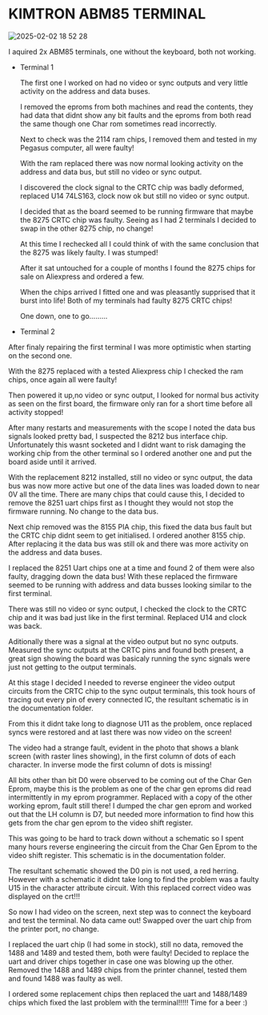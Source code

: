 # KIMTRON ABM85 TERMINAL

![2025-02-02 18 52 28](https://github.com/user-attachments/assets/56a30531-d393-4a27-bc05-2e4bf46a24ba)

I aquired 2x ABM85 terminals, one without the keyboard, both not working.
- Terminal 1
 
  The first one I worked on had no video or sync outputs and very little activity on the address and data buses.
  
  I removed the eproms from both machines and read the contents, they had data that didnt show any bit faults and the eproms from both read the same though one Char rom sometimes read incorrectly.
  
  Next to check was the 2114 ram chips, I removed them and tested in my Pegasus computer, all were faulty!
  
  With the ram replaced there was now normal looking activity on the address and data bus, but still no video or sync output.
  
  I discovered the clock signal to the CRTC chip was badly deformed, replaced U14 74LS163, clock now ok but still no video or sync output.
  
  I decided that as the board seemed to be running firmware that maybe the 8275 CRTC chip was faulty. Seeing as I had 2 terminals I decided to swap in the other 8275 chip, no change!
  
  At this time I rechecked all I could think of with the same conclusion that the 8275 was likely faulty. I was stumped!
  
  After it sat untouched for a couple of months I found the 8275 chips for sale on Aliexpress and ordered a few.
  
  When the chips arrived I fitted one and was pleasantly supprised that it burst into life!  Both of my terminals had faulty 8275 CRTC
 chips!

  One down, one to go.........

  
- Terminal 2

After finaly repairing the first terminal I was more optimistic when starting on the second one.

With the 8275 replaced with a tested Aliexpress chip I checked the ram chips, once again all were faulty!  

Then powered it up,no video or sync output, I looked for normal bus activity as seen on the first board, the firmware only ran for a short time before all activity stopped!

After many restarts and measurements with the scope I noted the data bus signals looked pretty bad, I suspected the 8212 bus interface chip. 
Unfortunately this wasnt socketed and I didnt want to risk damaging the working chip from the other terminal so I ordered another one and put the board aside until it arrived.

With the replacement 8212 installed, still no video or sync output, the data bus was now more active but one of the data lines was loaded down to near 0V all the time.
There are many chips that could cause this, I decided to remove the 8251 uart chips first as I thought they would not stop the firmware running.  No change to the data bus.

Next chip removed was the 8155 PIA chip, this fixed the data bus fault but the CRTC chip didnt seem to get initialised.  I ordered another 8155 chip.  After replacing it the data bus was still ok and there was more activity on the address and data buses.

I replaced the 8251 Uart chips one at a time and found 2 of them were also faulty, dragging down the data bus!  With these replaced the firmware seemed to be running with address and data busses looking similar to the first terminal.

There was still no video or sync output, I checked the clock to the CRTC chip and it was bad just like in the first terminal.
Replaced U14 and clock was back.  

Aditionally there was a signal at the video output but no sync outputs.  Measured the sync outputs at the CRTC pins and found both present, a great sign showing the board was basicaly running the sync signals were just not getting to the output terminals.

At this stage I decided I needed to reverse engineer the video output circuits from the CRTC chip to the sync output terminals, this took hours of tracing out every pin of every connected IC, the resultant schematic is in the documentation folder.  

From this it didnt take long to diagnose U11 as the problem, once replaced syncs were restored and at last there was now video on the screen!

The video had a strange fault, evident in the photo that shows a blank screen (with raster lines showing), in the first column of dots of each character.  In inverse mode the first column of dots is missing!  

All bits other than bit D0 were observed to be coming out of the Char Gen Eprom, maybe this is the problem as one of the char gen eproms did read intermittently in my eprom programmer.  Replaced with a copy of the other working eprom, fault still there!
I dumped the char gen eprom and worked out that the LH column is D7, but needed more information to find how this gets from the char gen eprom to the video shift register.

This was going to be hard to track down without a schematic so I spent many hours reverse engineering the circuit from the Char Gen Eprom to the video shift register.  This schematic is in the documentation folder.

The resultant schematic showed the D0 pin is not used, a red herring.  However with a schematic it didnt take long to find the problem was a faulty U15 in the character attribute circuit.  With this replaced correct video was displayed on the crt!!!

So now I had video on the screen, next step was to connect the keyboard and test the terminal.
No data came out!
Swapped over the uart chip from the printer port, no change.

I replaced the uart chip (I had some in stock), still no data, removed the 1488 and 1489 and tested them, both were faulty!
Decided to replace the uart and driver chips together in case one was blowing up the other.
Removed the 1488 and 1489 chips from the printer channel, tested them and found 1488 was faulty as well.

I ordered some replacement chips then replaced the uart and 1488/1489 chips which fixed the last problem with the terminal!!!!!
Time for a beer :)










 
    

  

  
    
